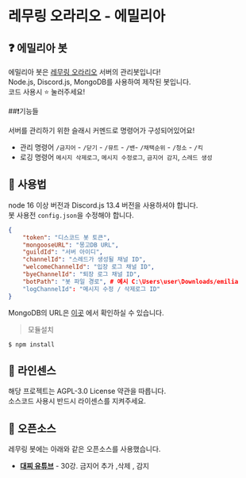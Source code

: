 # 레무링 오라리오 - 에밀리아

## ❓ 에밀리아 봇

에밀리아 봇은 [레무링 오라리오](https://rem-guilds.xyz) 서버의 관리봇입니다!  
Node.js, Discord.js, MongoDB를 사용하여 제작된 봇입니다.  
코드 사용시  ⭐ 눌러주세요!
  
##❗기능들

서버를 관리하기 위한 슬래시 커멘드로 명령어가 구성되어있어요!  

*  관리 명령어 `/금지어` - `/닫기` - `/뮤트` - `/밴`- `/채택순위` - `/청소` - `/킥`
*  로깅 명령어 `메시지 삭제로그`, `메시지 수정로그`, `금지어 감지`, `스레드 생성`

## 📝 사용법

node 16 이상 버전과 Discord.js 13.4 버전을 사용하셔야 합니다.  
봇 사용전 `config.json`을 수정해야 합니다.  
```json
{
    "token": "디스코드 봇 토큰",
    "mongooseURL": "몽고DB URL",
    "guildId": "서버 아이디",
    "channelId": "스레드가 생성될 채널 ID",
    "welcomeChannelId": "입장 로그 채널 ID",
    "byeChannelId": "퇴장 로그 채널 ID",
    "botPath": "봇 파일 경로", # 예시 C:\Users\user\Downloads/emilia
    "logChannelId": "메시지 수정 / 삭제로그 ID"
}
```

MongoDB의 URL은 [이곳](https://youtu.be/u-XiI28XRh4) 에서 확인하실 수 있습니다.

> 모듈설치
```shell
$ npm install
```


## 📖 라인센스

해당 프로젝트는 AGPL-3.0 License 약관을 따릅니다.  
소스코드 사용시 반드시 라이센스를 지켜주세요.

## 📜 오픈소스

레무링 봇에는 아래와 같은 오픈소스를 사용했습니다.

* **[대찌 유튜브](https://www.youtube.com/watch?v=L_pB0g4i0_M)** - 30강. 금지어 추가 ,삭제 , 감지
